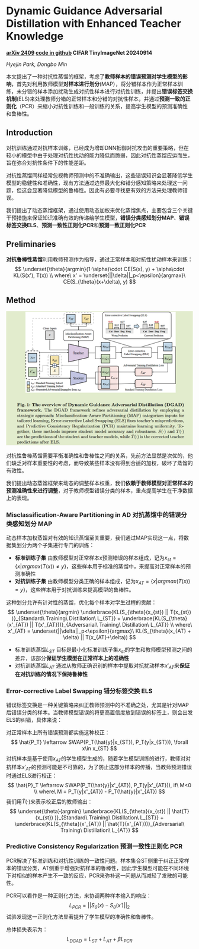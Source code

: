 # Dynamic Guidance Adversarial Distillation with  Enhanced Teacher Knowledge

**[arXiv 2409](https://arxiv.org/abs/2409.01627)	[code in github](https://github.com/kunsaram01/DGAD)	CIFAR  TinyImageNet	20240914**

*Hyejin Park, Dongbo Min*

本文提出了一种对抗性蒸馏的框架，考虑了**教师样本的错误预测对学生模型的影响**，首先对利用教师模型**对样本进行划分**(MAP），将分错样本作为正常样本训练，未分错的样本添加扰动生成对抗性样本进行对抗性训练，并提出**错误标签交换机制**(ELS)来处理教师分错的正常样本和分错的对抗性样本，并通过**预测一致的正则化**（PCR）来缩小对抗性训练和一般训练的关系，提高学生模型的预测准确性和鲁棒性。

## Introduction

对抗训练通过对抗样本训练，已经成为增却DNN抵御对抗攻击的重要策略，但在较小的模型中由于处理对抗性扰动的能力降低而脆弱，因此对抗性蒸馏应运而生，旨在弥合对抗性条件下的性能差距。

对抗性蒸馏同样经常忽视教师预测中的不准确输出，这些错误知识会显著降低学生模型的稳健性和准确性，现有方法通过边界最大化和错分感知策略来处理这一问题，但这会显著降低模型的鲁棒性。因此有必要寻找更有效的方法来处理教师错误。

我们提出了动态蒸馏框架，通过使用动态加权来优化蒸馏焦点，主要包含三个关键干预措施来保证知识准确有效的传递给学生模型，**错误分类感知划分MAP**、**错误标签交换ELS**、**预测一致性正则化PCR**和**预测一致正则化PCR**



## Preliminaries

**对抗鲁棒性蒸馏**利用教师预测作为指导，通过正常样本和对抗性扰动样本来训练：
$$
\underset{\theta}{argmin}(1-\alpha)\cdot CE(S(x), y) + \alpha\cdot KL(S(x'), T(x)) \\
where\ x' = \underset{||\delta||_p<\epsilon}{argmax}\ CE(S_{\theta}(x+\delta), y)
$$


## Method

![image-20240914112522078](imgs/image-20240914112522078.png)

对抗性鲁棒蒸馏需要平衡准确性和鲁棒性之间的关系，先前方法显然是次优的，他们缺乏对样本重要性的考虑，而导致某些样本没有得到合适的加权，破坏了蒸馏的有效性。

我们提出动态蒸馏框架来动态的调整样本权重，我们**依赖于教师模型对正常样本的预测准确性来进行调整**，对于教师模型错误分类的样本，重点提高学生在干净数据上的表现。

### Misclassification-Aware Partitioning in AD  对抗蒸馏中的错误分类感知划分 MAP

动态样本加权蒸馏对有效的知识蒸馏至关重要，我们通过MAP实现这一点，将数据集划分为两个子集进行专门的训练：

- **标准训练子集**  由教师模型对正常样本x预测错误的样本组成，记为$x_{st} = \{x|argmax(T(x)) \neq y \}$，这些样本用于标准的蒸馏中，来提高对正常样本的预测准确性
- **对抗训练子集**  由教师模型分类正确的样本组成，记为$x_{AT} = \{x|argmax(T(x)) = y\}$，这些样本用于对抗训练来提高模型的鲁棒性。

这种划分允许有针对性的蒸馏，优化每个样本对学生过程的贡献：
$$
\underset{\theta}{argmin} \underbrace{KL(S_{\theta}(x_{st}) || T(x_{st}) )}_{Standard\ Training\ Distillation\ L_{ST}} + \underbrace{KL(S_{\theta}(x'_{AT}) || T(x'_{AT}))}_{Adversarial\ Training\ Distillation\ L_{AT}} \\
where\ x'_{AT} = \underset{||\delta||_p<\epsilon}{argmax}\ KL(S_{\theta}(x_{AT} + \delta) || T(x_{AT}+\delta))
$$

- 标准训练蒸馏$L_{ST}$  目标是最小化标准训练子集$x_{st}$的学生和教师模型预测之间的差异，该部分**保证学生模型在正常样本上的准确性**
- 对抗训练蒸馏$L_{AT}$  通过从教师正确识别的样本中提取对抗扰动样本$x'_{AT}$来**保证在对抗训练的情况下保持鲁棒性**

### Error-corrective Label Swapping  错分标签交换 ELS

错误标签交换是一种关键策略来纠正教师预测中的不准确之处，尤其是针对MAP后错误分类的样本。当教师模型错误的将更高置信度放到错误的标签上，则会出发ELS的纠错，具体来说：

对正常样本上所有错误预测都实施这种校正：
$$
\hat{P_T} \leftarrow SWAP(P_T(\hat{y}|x_{ST}), P_T(y|x_{ST})), \forall x\in x_{ST}
$$
对抗样本是基于使用$x_{AT}$的学生模型生成的，随着学生模型训练的进行，教师对对抗样本$x'_{AT}$的预测可能是不可靠的，为了防止这部分样本的传播，当教师预测错误时通过ELS进行校正：
$$
\hat{P}_T \leftarrow SWAP(P_T(\hat{y}|x'_{AT}), P_T(y|x'_{AT})), if\ M<0 \\
where\ M = P_T(y|x'_{AT}) - P_T(\hat{y}|x'_{AT})
$$
我们用$\hat{T}(·)$来表示校正后的教师输出：
$$
\underset{\theta}{argmin} \underbrace{KL(S_{\theta}(x_{st}) || \hat{T}(x_{st}) )}_{Standard\ Training\ Distillation\ L_{ST}} + \underbrace{KL(S_{\theta}(x'_{AT}) || \hat{T}(x'_{AT}))}_{Adversarial\ Training\ Distillation\ L_{AT}}
$$

### Predictive Consistency Regularization  预测一致性正则化  PCR

PCR解决了标准训练和对抗性训练的一致性问题。样本集合ST侧重于纠正正常样本的错误分类，AT侧重于增强对抗样本的鲁棒性，因此学生模型可能在不同环境下对相似的样本产生不一致的反应，PCR来弥补这一问题从而减轻了发散的可能性。

PCR可以看作是一种正则化方法，来协调两种样本输入的响应：
$$
L_{PCR} = ||S_{\theta}(x) - S_{\theta}(x')||_2
$$
试验发现这一正则化方法显著提升了学生模型的准确性和鲁棒性。

总体损失表示为：
$$
L_{DGAD} = L_{ST} + L_{AT} + \beta L_{PCR}
$$
